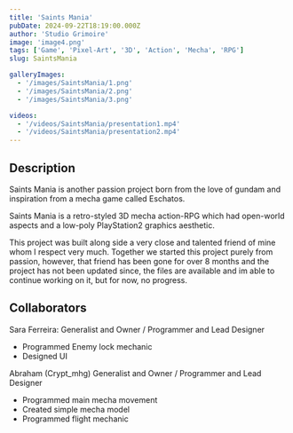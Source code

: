 ```yaml
---
title: 'Saints Mania'
pubDate: 2024-09-22T18:19:00.000Z
author: 'Studio Grimoire'
image: 'image4.png'
tags: ['Game', 'Pixel-Art', '3D', 'Action', 'Mecha', 'RPG']
slug: SaintsMania

galleryImages:
  - '/images/SaintsMania/1.png'
  - '/images/SaintsMania/2.png'
  - '/images/SaintsMania/3.png'

videos:
  - '/videos/SaintsMania/presentation1.mp4'
  - '/videos/SaintsMania/presentation2.mp4'
---
```

## Description
Saints Mania is another passion project born from the love of gundam and inspiration from a mecha game called Eschatos.

Saints Mania is a retro-styled 3D mecha action-RPG which had open-world aspects and a low-poly PlayStation2 graphics aesthetic.

This project was built along side a very close and talented friend of mine whom I respect very much. Together we started this project purely from passion, however, that friend has been gone for over 8 months and the project has not been updated since, the files are available and im able to continue working on it, but for now, no progress.

## Collaborators

Sara Ferreira:
Generalist and Owner /
Programmer and Lead Designer
* Programmed Enemy lock mechanic
* Designed UI

Abraham (Crypt_mhg)
Generalist and Owner /
Programmer and Lead Designer
* Programmed main mecha movement
* Created simple mecha model
* Programmed flight mechanic